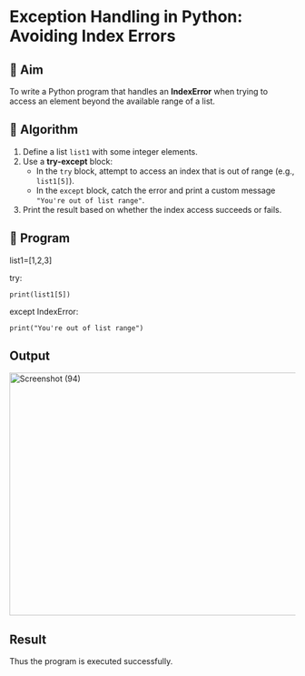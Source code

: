 # Exception Handling in Python: Avoiding Index Errors

## 🎯 Aim
To write a Python program that handles an **IndexError** when trying to access an element beyond the available range of a list.

## 🧠 Algorithm
1. Define a list `list1` with some integer elements.
2. Use a **try-except** block:
   - In the `try` block, attempt to access an index that is out of range (e.g., `list1[5]`).
   - In the `except` block, catch the error and print a custom message `"You're out of list range"`.
3. Print the result based on whether the index access succeeds or fails.

## 🧾 Program
list1=[1,2,3]

try:

    print(list1[5])
except IndexError:

    print("You're out of list range")

## Output
<img width="1095" height="427" alt="Screenshot (94)" src="https://github.com/user-attachments/assets/f1862a7b-d454-4435-88de-3b2d40ca05ef" />

## Result
Thus the program is executed successfully.


